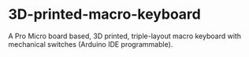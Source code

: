 # 3D-printed-macro-keyboard
A Pro Micro board based, 3D printed, triple-layout macro keyboard with mechanical switches (Arduino IDE programmable).
